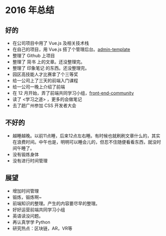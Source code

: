 # 2016 年总结
## 好的
* 在公司项目中用了 Vue.js 及相关技术栈
* 在自己的项目，用 Vue.js 搭了个管理后台。[admin-template](https://github.com/iamjoel)
* 整理了 Github 上项目
* 整理了 简书 上的文章。还没整理完。
* 整理了 印象笔记 的东西。还没整理完。
* 园区高技能人才比赛拿了个三等奖
* 给一公司上了三天的前端入门课程
* 给一公司一晚上介绍了前端
* 在 12 月开始，弄了前端共同学习小组，[front-end-community
](https://github.com/iamjoel/front-end-community/tree/master/template/knowledge-tree/css)
* 读了 <学习之道> ，更多的会做笔记
* 去了趟广州参加 CSS 开发者大会

## 不好的
* 越睡越晚。以前11点睡，后来12点左右睡。有时候也就刷刷文章什么的，其实在浪费时间。中午也是，明明可以睡会儿的，但忍不住随便看看东西，就没时间午睡了。
* 没有锻炼身体
* 没有进行时间管理

## 展望
* 增加时间管理
* 锻炼，锻炼啊~
* 前端知识的整理。产生的内容要尽早的整理。
* 好好运营前端共同学习小组
* 英语读没问题。
* 再认真学学 Python
* 研究热点：区块链，AR，VR等